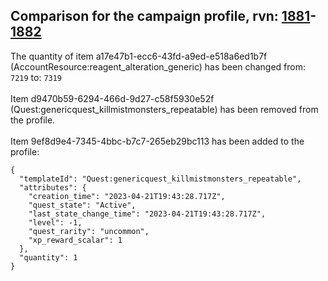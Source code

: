 ## Comparison for the campaign profile, rvn: [1881](https://github.com/PRO100KatYT/FortniteProfileRevisions/tree/main/profiles/campaign/1881%20campaign.json)-[1882](https://github.com/PRO100KatYT/FortniteProfileRevisions/tree/main/profiles/campaign/1882%20campaign.json)

The quantity of item a17e47b1-ecc6-43fd-a9ed-e518a6ed1b7f (AccountResource:reagent_alteration_generic) has been changed from: `7219` to: `7319`
<br><br>
Item d9470b59-6294-466d-9d27-c58f5930e52f (Quest:genericquest_killmistmonsters_repeatable) has been removed from the profile.
<br><br>
Item 9ef8d9e4-7345-4bbc-b7c7-265eb29bc113 has been added to the profile:

```
{
  "templateId": "Quest:genericquest_killmistmonsters_repeatable",
  "attributes": {
    "creation_time": "2023-04-21T19:43:28.717Z",
    "quest_state": "Active",
    "last_state_change_time": "2023-04-21T19:43:28.717Z",
    "level": -1,
    "quest_rarity": "uncommon",
    "xp_reward_scalar": 1
  },
  "quantity": 1
}
```

<br><br>
